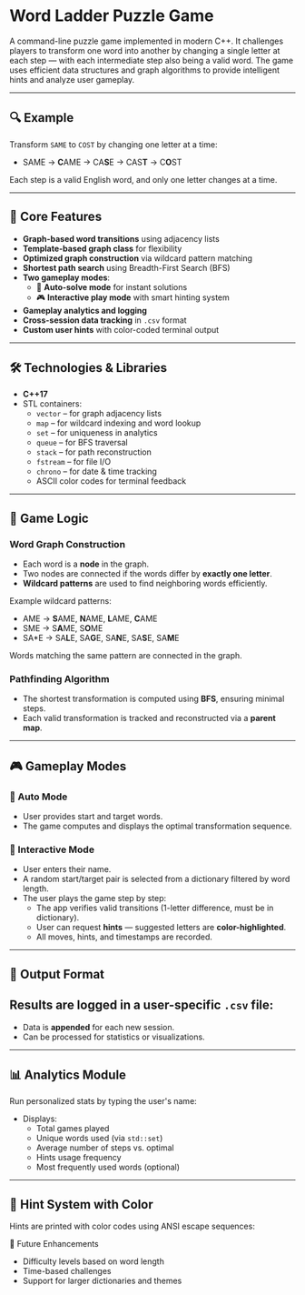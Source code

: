 # Word Ladder Puzzle Game

A command-line puzzle game implemented in modern C++. It challenges players to transform one word into another by changing a single letter at each step — with each intermediate step also being a valid word. The game uses efficient data structures and graph algorithms to provide intelligent hints and analyze user gameplay.

---

## 🔍 Example

Transform `SAME` to `COST` by changing one letter at a time:
- SAME  → **C**AME  → CA**S**E  → CAS**T**  → C**O**ST

Each step is a valid English word, and only one letter changes at a time.

---

## 🧠 Core Features

- **Graph-based word transitions** using adjacency lists
- **Template-based graph class** for flexibility
- **Optimized graph construction** via wildcard pattern matching
- **Shortest path search** using Breadth-First Search (BFS)
- **Two gameplay modes**:  
  - 🚀 **Auto-solve mode** for instant solutions  
  - 🎮 **Interactive play mode** with smart hinting system
- **Gameplay analytics and logging**
- **Cross-session data tracking** in `.csv` format
- **Custom user hints** with color-coded terminal output

---

## 🛠 Technologies & Libraries

- **C++17**
- STL containers:
  - `vector` – for graph adjacency lists
  - `map` – for wildcard indexing and word lookup
  - `set` – for uniqueness in analytics
  - `queue` – for BFS traversal
  - `stack` – for path reconstruction
  - `fstream` – for file I/O
  - `chrono` – for date & time tracking
  - ASCII color codes for terminal feedback

---

## 🧩 Game Logic

### Word Graph Construction

- Each word is a **node** in the graph.
- Two nodes are connected if the words differ by **exactly one letter**.
- **Wildcard patterns** are used to find neighboring words efficiently.
  
Example wildcard patterns:
- AME → **S**AME, **N**AME, **L**AME, **C**AME
- SME → S**A**ME, S**O**ME
- SA*E → SA**L**E, SA**G**E, SA**N**E, SA**S**E, SA**M**E


Words matching the same pattern are connected in the graph.

### Pathfinding Algorithm

- The shortest transformation is computed using **BFS**, ensuring minimal steps.
- Each valid transformation is tracked and reconstructed via a **parent map**.

---

## 🎮 Gameplay Modes

### 🔹 Auto Mode

- User provides start and target words.
- The game computes and displays the optimal transformation sequence.

### 🔸 Interactive Mode

- User enters their name.
- A random start/target pair is selected from a dictionary filtered by word length.
- The user plays the game step by step:
  - The app verifies valid transitions (1-letter difference, must be in dictionary).
  - User can request **hints** — suggested letters are **color-highlighted**.
  - All moves, hints, and timestamps are recorded.

---

## 📁 Output Format

Results are logged in a user-specific `.csv` file:
--- 
- Data is **appended** for each new session.
- Can be processed for statistics or visualizations.

---

## 📊 Analytics Module

Run personalized stats by typing the user's name:

- Displays:
  - Total games played
  - Unique words used (via `std::set`)
  - Average number of steps vs. optimal
  - Hints usage frequency
  - Most frequently used words (optional)

---

## 🎨 Hint System with Color

Hints are printed with color codes using ANSI escape sequences:


🔄 Future Enhancements
- Difficulty levels based on word length
- Time-based challenges
- Support for larger dictionaries and themes
